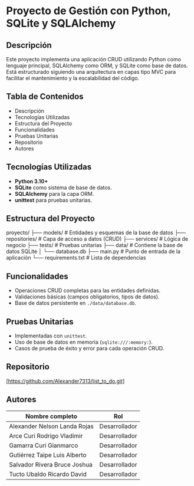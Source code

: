 # Proyecto de Gestión con Python, SQLite y SQLAlchemy

## Descripción

Este proyecto implementa una aplicación CRUD utilizando Python como lenguaje principal, SQLAlchemy como ORM, y SQLite como base de datos. Está estructurado siguiendo una arquitectura en capas tipo MVC para facilitar el mantenimiento y la escalabilidad del código.

## Tabla de Contenidos

- Descripción  
- Tecnologías Utilizadas  
- Estructura del Proyecto  
- Funcionalidades  
- Pruebas Unitarias  
- Repositorio  
- Autores

## Tecnologías Utilizadas

- **Python 3.10+**
- **SQLite** como sistema de base de datos.
- **SQLAlchemy** para la capa ORM.
- **unittest** para pruebas unitarias.

## Estructura del Proyecto
proyecto/
├── models/ # Entidades y esquemas de la base de datos
├── repositories/ # Capa de acceso a datos (CRUD)
├── services/ # Lógica de negocio
├── tests/ # Pruebas unitarias
├── data/ # Contiene la base de datos SQLite
│ └── database.db
├── main.py # Punto de entrada de la aplicación
└── requirements.txt # Lista de dependencias


## Funcionalidades

- Operaciones CRUD completas para las entidades definidas.
- Validaciones básicas (campos obligatorios, tipos de datos).
- Base de datos persistente en `./data/database.db`.

## Pruebas Unitarias

- Implementadas con `unittest`.
- Uso de base de datos en memoria (`sqlite:///:memory:`).
- Casos de prueba de éxito y error para cada operación CRUD.

## Repositorio

[https://github.com/Alexander7313/list_to_do.git]

## Autores

| Nombre completo                      | Rol            |
|--------------------------------------|----------------|
| Alexander Nelson Landa Rojas         | Desarrollador  |
| Arce Curi Rodrigo Vladimir           | Desarrollador  |
| Gamarra Curi Gianmarco               | Desarrollador  |
| Gutiérrez Taipe Luis Alberto         | Desarrollador  |
| Salvador Rivera Bruce Joshua         | Desarrollador  |
| Tucto Ubaldo Ricardo David           | Desarrollador  |

